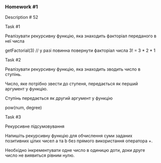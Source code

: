 ### Homework #1
 
Description # 52

Task #1

Реалізувати рекурсивну функцію, яка знаходить факторіал переданого 
в неї числа

getFactorial(3) // у разі повинна повернути факторіал числа 3! = 3 * 2 * 1

Task #2

Реалізувати рекурсивну функцію, яка знаходить зводить число в ступінь.

Число, яке потрібно звести до ступеня, передається як перший 
аргумент у функцію.

Ступінь передається як другий аргумент у функцію

pow(num, degree)

Task #3

Рекурсивне підсумовування

Напишіть рекурсивну функцію для обчислення суми заданих позитивних 
цілих чисел a та b без прямого використання оператора +.

Необхідно інкрементувати одне число в одиницю доти, доки друге 
число не виявиться рівним нулю.